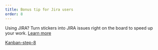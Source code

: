 ```yaml
---
title: Bonus tip for Jira users 
order: 8
---
```


Using JIRA? Turn stickers into JIRA issues right on the board to speed up your work.
[Learn more](https://help.realtimeboard.com/support/solutions/articles/11000029984-jira-cards)

[Kanban-step-8](howTo:Kanban-step-8)
